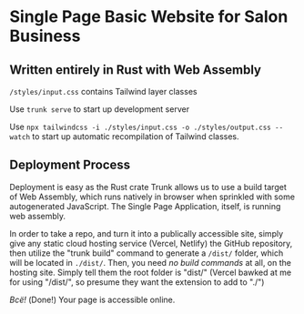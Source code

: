 # Single Page Basic Website for Salon Business

## Written entirely in Rust with Web Assembly

`/styles/input.css` contains Tailwind layer classes

Use `trunk serve` to start up development server

Use `npx tailwindcss -i ./styles/input.css -o ./styles/output.css --watch` to start up automatic recompilation of Tailwind classes.

## Deployment Process

Deployment is easy as the Rust crate Trunk allows us to use a build target of Web Assembly, which runs natively in browser when sprinkled with some autogenerated JavaScript. The Single Page Application, itself, is running web assembly.

In order to take a repo, and turn it into a publically accessible site, simply give any static cloud hosting service (Vercel, Netlify) the GitHub repository, then utilize the "trunk build" command to generate a `/dist/` folder, which will be located in `./dist/`. Then, you need _no build commands_ at all, on the hosting site. Simply tell them the root folder is "dist/" (Vercel bawked at me for using "/dist/", so presume they want the extension to add to "./")

_Всё!_ (Done!) Your page is accessible online.
